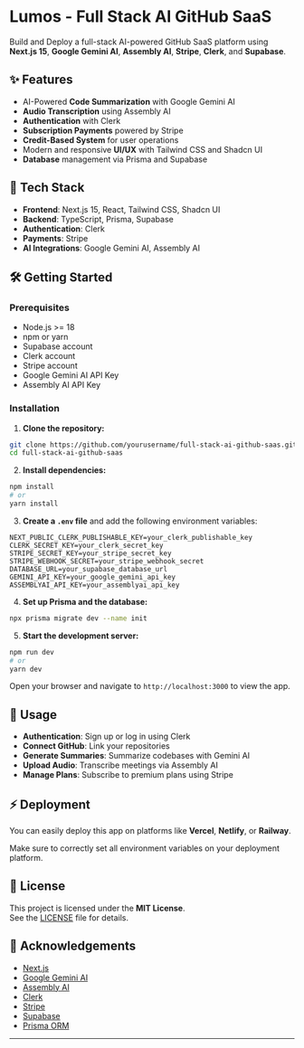 
# Lumos - Full Stack AI GitHub SaaS

Build and Deploy a full-stack AI-powered GitHub SaaS platform using **Next.js 15**, **Google Gemini AI**, **Assembly AI**, **Stripe**, **Clerk**, and **Supabase**.

## ✨ Features

- AI-Powered **Code Summarization** with Google Gemini AI
- **Audio Transcription** using Assembly AI
- **Authentication** with Clerk
- **Subscription Payments** powered by Stripe
- **Credit-Based System** for user operations
- Modern and responsive **UI/UX** with Tailwind CSS and Shadcn UI
- **Database** management via Prisma and Supabase

## 🚀 Tech Stack

- **Frontend**: Next.js 15, React, Tailwind CSS, Shadcn UI
- **Backend**: TypeScript, Prisma, Supabase
- **Authentication**: Clerk
- **Payments**: Stripe
- **AI Integrations**: Google Gemini AI, Assembly AI

## 🛠️ Getting Started

### Prerequisites

- Node.js >= 18
- npm or yarn
- Supabase account
- Clerk account
- Stripe account
- Google Gemini AI API Key
- Assembly AI API Key

### Installation

1. **Clone the repository:**

```bash
git clone https://github.com/yourusername/full-stack-ai-github-saas.git
cd full-stack-ai-github-saas
```

2. **Install dependencies:**

```bash
npm install
# or
yarn install
```

3. **Create a `.env` file** and add the following environment variables:

```env
NEXT_PUBLIC_CLERK_PUBLISHABLE_KEY=your_clerk_publishable_key
CLERK_SECRET_KEY=your_clerk_secret_key
STRIPE_SECRET_KEY=your_stripe_secret_key
STRIPE_WEBHOOK_SECRET=your_stripe_webhook_secret
DATABASE_URL=your_supabase_database_url
GEMINI_API_KEY=your_google_gemini_api_key
ASSEMBLYAI_API_KEY=your_assemblyai_api_key
```

4. **Set up Prisma and the database:**

```bash
npx prisma migrate dev --name init
```

5. **Start the development server:**

```bash
npm run dev
# or
yarn dev
```

Open your browser and navigate to `http://localhost:3000` to view the app.

## 📄 Usage

- **Authentication**: Sign up or log in using Clerk
- **Connect GitHub**: Link your repositories
- **Generate Summaries**: Summarize codebases with Gemini AI
- **Upload Audio**: Transcribe meetings via Assembly AI
- **Manage Plans**: Subscribe to premium plans using Stripe

## ⚡ Deployment

You can easily deploy this app on platforms like **Vercel**, **Netlify**, or **Railway**.

Make sure to correctly set all environment variables on your deployment platform.

## 📜 License

This project is licensed under the **MIT License**.  
See the [LICENSE](LICENSE) file for details.

## 🙏 Acknowledgements

- [Next.js](https://nextjs.org/)
- [Google Gemini AI](https://ai.google.dev/)
- [Assembly AI](https://www.assemblyai.com/)
- [Clerk](https://clerk.dev/)
- [Stripe](https://stripe.com/)
- [Supabase](https://supabase.com/)
- [Prisma ORM](https://www.prisma.io/)

---
